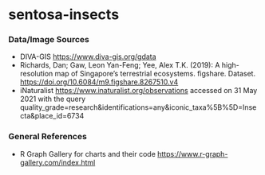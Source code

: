 # sentosa-insects

### Data/Image Sources

- DIVA-GIS https://www.diva-gis.org/gdata
- Richards, Dan; Gaw, Leon Yan-Feng; Yee, Alex T.K. (2019): A high-resolution map of Singapore’s terrestrial ecosystems. figshare. Dataset. https://doi.org/10.6084/m9.figshare.8267510.v4 
- iNaturalist https://www.inaturalist.org/observations accessed on 31 May 2021 with the query quality_grade=research&identifications=any&iconic_taxa%5B%5D=Insecta&place_id=6734

### General References
- R Graph Gallery for charts and their code https://www.r-graph-gallery.com/index.html

